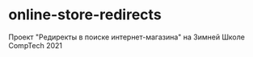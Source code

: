 # online-store-redirects
Проект "Редиректы в поиске интернет-магазина" на Зимней Школе CompTech 2021
